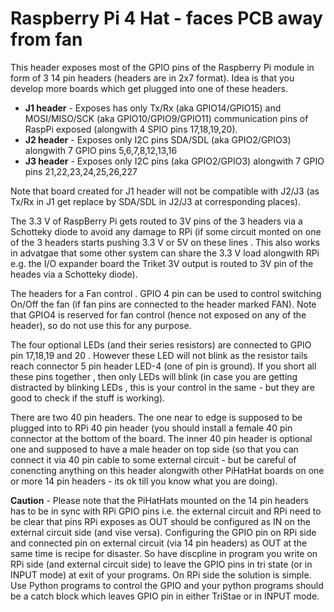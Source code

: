 # Raspberry Pi 4 Hat - faces PCB away from fan

This header exposes most of the GPIO pins of the Raspberry Pi module in form of 3 14 pin headers (headers are in 2x7 format).
Idea is that you develop more boards which get plugged into one of these headers.

  - **J1 header** - Exposes has only Tx/Rx (aka GPIO14/GPIO15) and MOSI/MISO/SCK (aka GPIO10/GPIO9/GPIO11) communication pins of RaspPi exposed (alongwith 4 SPIO pins 17,18,19,20).
  - **J2 header** - Exposes only I2C pins SDA/SDL (aka GPIO2/GPIO3) alongwith 7 GPIO pins 5,6,7,8,12,13,16
  - **J3 header** - Exposes only I2C pins (aka GPIO2/GPIO3) alongwith 7 GPIO pins 21,22,23,24,25,26,227

Note that board created for J1 header will not be compatible with J2/J3 (as Tx/Rx in J1 get replace by SDA/SDL in J2/J3 at corresponding places).

The 3.3 V of RaspBerry Pi gets routed to 3V pins of the 3 headers via a Schotteky diode to avoid any damage to RPi (if some circuit monted on one of the 3 headers starts pushing 3.3 V or 5V on these lines . This also works in advatgae that some other system can share the 3.3 V load alongwith RPi e.g. the I/O expander board the Triket 3V output is routed to 3V pin of the heades via a Schotteky diode).

The headers for a Fan control . GPIO 4 pin can be used to control switching On/Off the fan (if fan pins are connected to the header marked FAN). Note that GPIO4 is reserved for fan control (hence not exposed on any of the header), so do not use this for any purpose.

The four optional LEDs (and their series resistors) are connected to GPIO pin 17,18,19 and 20 . However these LED will not blink as the resistor tails reach connector 5 pin header LED-4 (one of pin is ground). If you short all these pins together , then only LEDs will blink (in case you are getting distracted by blinking LEDs , this is your control in the same - but they are good to check if the stuff is working).


There are two 40 pin headers. The one near to edge is supposed to be plugged into to RPi 40 pin header (you should install a female 40 pin connector at the bottom of the board. The inner 40 pin header is optional one and supposed to have a male header on top side (so that you can connect it via 40 pin cable to some external circuit - but be careful of conencting anything on this header alongwith other PiHatHat boards on one or more 14 pin headers - its ok till you know what you are doing).


**Caution** - Please note that the PiHatHats mounted on the 14 pin headers has to be in sync with RPi GPIO pins i.e. the external circuit and RPi need to be clear that pins RPi exposes as OUT should be configured as IN on the external circuit side (and vise versa). Configuring the GPIO pin on RPi side and connected pin on external circuit (via 14 pin headers) as OUT at the same time is recipe for disaster. So have discpline in program you write on RPi side (and external circuit side) to leave the GPIO pins in tri state (or in INPUT mode) at exit of your programs. On RPi side the solution is simple. Use Python programs to control the GPIO and your python programs should be a catch block which leaves GPIO pin in either TriStae or in INPUT mode.
